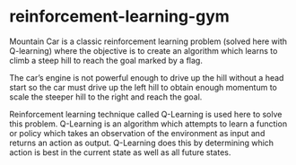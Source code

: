 # reinforcement-learning-gym
Mountain Car is a classic reinforcement learning problem (solved here with Q-learning) where the objective is to create an algorithm which learns to climb a steep hill to reach the goal marked by a flag. 

The car’s engine is not powerful enough to drive up the hill without a head start so the car must drive up the left hill to obtain enough momentum to scale the steeper hill to the right and reach the goal.

Reinforcement learning technique called Q-Learning is used here to solve this problem. Q-Learning is an algorithm which attempts to learn a function or policy which takes an observation of the environment as input and returns an action as output. Q-Learning does this by determining which action is best in the current state as well as all future states.
